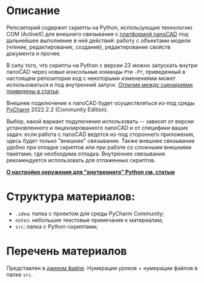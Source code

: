 # Описание
Репозиторий содержит скрипты на Python, использующие технологию COM (ActiveX) для внешнего связывания с [платформой nanoCAD](https://www.nanocad.ru) под дальнейшее выполнение в ней действий: работу с объектами модели (чтение, редактирование, создание), редактирование свойств документа и прочее.

В силу того, что скрипты на Python с версии 23 можно запускать внутри nanoCAD через новые консольные команды `PY`и `-PY`, приведенный в настоящем репозитории код с некоторыми изменениями может использоваться и под внутренний запуск. [Отличия между сценариями приведены в статье](/notes/nanocad_connecting.md).

Внешнее подключение к nanoCAD будет осуществляться из-под среды [PyCharm](https://www.jetbrains.com/pycharm/download/#section=windows) 2022.2.2 (Community Edition).

Выбор, какой вариант подулючения использовать -- зависит от версии установленного и лицензированного nanoCAD и от специфики ваших задач: если работа с nanoCAD ведется из-под стороннего приложения, здесь будет только "внешнее" связывание. Также внешнее связывание удобно при отладке скриптов или при работе со сложными внешними пакетами, где необходима отладка. Внутреннее связывание рекомендуется использовать для отлаженных скриптов.

[**О настройке окружения для "внутреннего" Python см. статью**](/notes/python_internal_install.md)

# Структура материалов:
- `.idea`: папка с проектом для среды PyCharm Community;
- `notes`: небольшие текстовые примечания к материалам;
- `src`: папка с Python-скриптами;

# Перечень материалов

Представлен в [данном файле](/notes/about.md). Нумерация уроков = нумерации файлов в папке `src`.